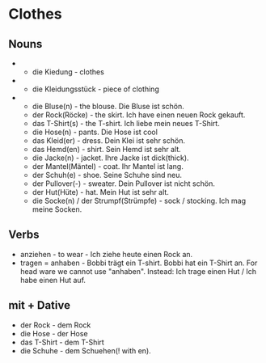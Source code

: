 # Clothes

## Nouns
- -  die Kiedung - clothes
- -  die Kleidungsstück - piece of clothing
- -  die Bluse(n) - the blouse. Die Bluse ist schön.
  -  der Rock(Röcke) - the skirt. Ich have einen neuen Rock gekauft.
  -  das T-Shirt(s) - the T-shirt. Ich liebe mein neues T-Shirt.
  -  die Hose(n) - pants. Die Hose ist cool
  -  das Kleid(er) - dress. Dein Klei ist sehr schön.
  -  das Hemd(en) - shirt. Sein Hemd ist sehr alt.
  -  die Jacke(n) - jacket. Ihre Jacke ist dick(thick).
  -  der Mantel(Mäntel) - coat. Ihr Mantel ist lang.
  -  der Schuh(e) - shoe. Seine Schuhe sind neu.
  -  der Pullover(-) - sweater. Dein Pullover ist nicht schön.
  -  der Hut(Hüte) - hat. Mein Hut ist sehr alt.
  -  die Socke(n) / der Strumpf(Strümpfe) - sock / stocking. Ich mag meine Socken.

## Verbs
- anziehen - to wear - Ich ziehe heute einen Rock an.
- tragen = anhaben - Bobbi trägt ein T-shirt. Bobbi hat ein T-Shirt an. For head ware we cannot use "anhaben". Instead: Ich trage einen Hut / Ich habe einen Hut auf.

 ## mit + Dative
 - der Rock - dem Rock
 - die Hose - der Hose
 - das T-Shirt - dem T-Shirt
 - die Schuhe - dem Schuehen(! with en).


